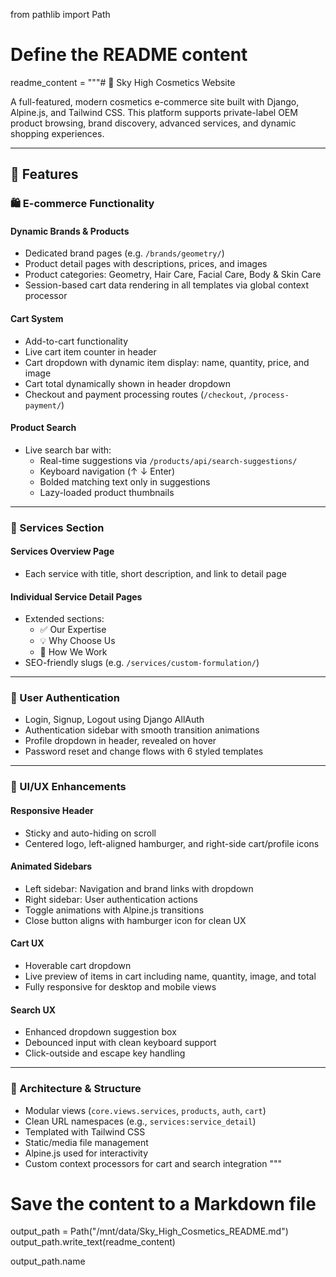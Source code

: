from pathlib import Path

# Define the README content
readme_content = """# 💄 Sky High Cosmetics Website

A full-featured, modern cosmetics e-commerce site built with Django, Alpine.js, and Tailwind CSS. This platform supports private-label OEM product browsing, brand discovery, advanced services, and dynamic shopping experiences.

---

## 🚀 Features

### 🛍️ E-commerce Functionality

#### Dynamic Brands & Products
- Dedicated brand pages (e.g. `/brands/geometry/`)
- Product detail pages with descriptions, prices, and images
- Product categories: Geometry, Hair Care, Facial Care, Body & Skin Care
- Session-based cart data rendering in all templates via global context processor

#### Cart System
- Add-to-cart functionality
- Live cart item counter in header
- Cart dropdown with dynamic item display: name, quantity, price, and image
- Cart total dynamically shown in header dropdown
- Checkout and payment processing routes (`/checkout`, `/process-payment/`)

#### Product Search
- Live search bar with:
  - Real-time suggestions via `/products/api/search-suggestions/`
  - Keyboard navigation (↑ ↓ Enter)
  - Bolded matching text only in suggestions
  - Lazy-loaded product thumbnails

---

### 💼 Services Section

#### Services Overview Page
- Each service with title, short description, and link to detail page

#### Individual Service Detail Pages
- Extended sections:
  - ✅ Our Expertise  
  - 💡 Why Choose Us  
  - 🔧 How We Work  
- SEO-friendly slugs (e.g. `/services/custom-formulation/`)

---

### 👤 User Authentication

- Login, Signup, Logout using Django AllAuth
- Authentication sidebar with smooth transition animations
- Profile dropdown in header, revealed on hover
- Password reset and change flows with 6 styled templates

---

### 🎨 UI/UX Enhancements

#### Responsive Header
- Sticky and auto-hiding on scroll
- Centered logo, left-aligned hamburger, and right-side cart/profile icons

#### Animated Sidebars
- Left sidebar: Navigation and brand links with dropdown
- Right sidebar: User authentication actions
- Toggle animations with Alpine.js transitions
- Close button aligns with hamburger icon for clean UX

#### Cart UX
- Hoverable cart dropdown
- Live preview of items in cart including name, quantity, image, and total
- Fully responsive for desktop and mobile views

#### Search UX
- Enhanced dropdown suggestion box
- Debounced input with clean keyboard support
- Click-outside and escape key handling

---

### 🧱 Architecture & Structure

- Modular views (`core.views.services`, `products`, `auth`, `cart`)
- Clean URL namespaces (e.g., `services:service_detail`)
- Templated with Tailwind CSS
- Static/media file management
- Alpine.js used for interactivity
- Custom context processors for cart and search integration
"""

# Save the content to a Markdown file
output_path = Path("/mnt/data/Sky_High_Cosmetics_README.md")
output_path.write_text(readme_content)

output_path.name
